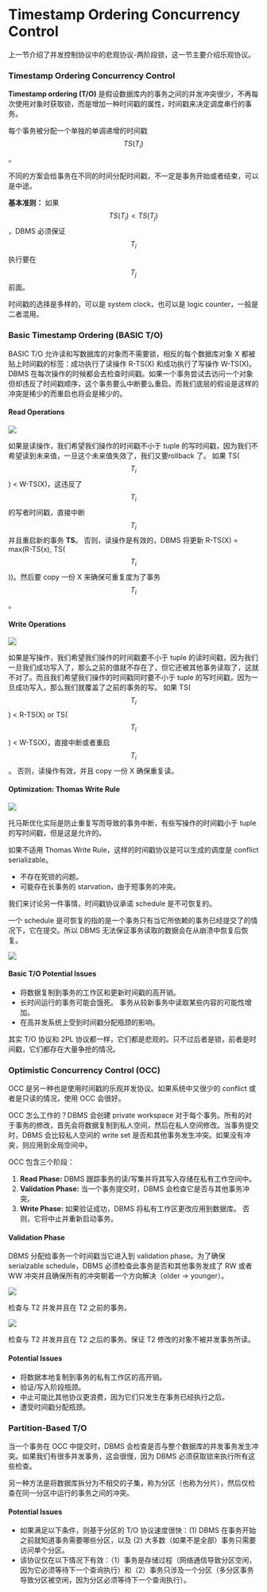 # Timestamp Ordering Concurrency Control

上一节介绍了并发控制协议中的悲观协议-两阶段锁，这一节主要介绍乐观协议。

### Timestamp Ordering Concurrency Control

**Timestamp ordering (T/O)** 是假设数据库内的事务之间的并发冲突很少，不再每次使用对象时获取锁，而是增加一种时间戳的属性，时间戳来决定调度串行的事务。

每个事务被分配一个单独的单调递增的时间戳 $$TS(T_i)$$。

不同的方案会给事务在不同的时间分配时间戳，不一定是事务开始或者结束，可以是中途。

**基本准则：** 如果 $$TS(T_i) < TS(T_j)$$，DBMS 必须保证 $$T_i$$ 执行要在 $$T_j$$ 前面。

时间戳的选择是多样的，可以是 system clock，也可以是 logic counter，一般是二者混用。

### Basic Timestamp Ordering (BASIC T/O)

BASIC T/O 允许读和写数据库的对象而不需要锁，相反的每个数据库对象 X 都被贴上时间戳的标签：成功执行了读操作 R-TS(X) 和成功执行了写操作 W-TS(X)。DBMS 在每次操作的时候都会去检查时间戳。如果一个事务尝试去访问一个对象但却违反了时间戳顺序，这个事务要么中断要么重启。而我们底层的假设是这样的冲突是稀少的而重启也将会是稀少的。

#### Read Operations

![](../.gitbook/assets/basic-reads.png)

如果是读操作，我们希望我们操作的时间戳不小于 tuple 的写时间戳，因为我们不希望读到未来值，一旦这个未来值失效了，我们又要rollback 了。
如果 TS($$T_i$$) < W-TS(X)，这违反了 $$T_i$$ 的写者时间戳，直接中断 $$T_i$$ 并且重启新的事务 **TS**。
否则，读操作是有效的，DBMS 将更新 R-TS(X) = max(R-TS(x), TS($$T_i$$))。然后要 copy 一份 X 来确保可重复度为了事务 $$T_i$$。

#### Write Operations

![](../.gitbook/assets/basic-write.png)

如果是写操作，我们希望我们操作的时间戳要不小于 tuple 的读时间戳，因为我们一旦我们成功写入了，那么之前的值就不存在了，但它还被其他事务读取了，这就不对了。而且我们希望我们操作的时间戳同时要不小于 tuple 的写时间戳，因为一旦成功写入，那么我们就覆盖了之前的事务的写。
如果 TS($$T_i$$) < R-TS(X) or TS($$T_i$$) < W-TS(X)，直接中断或者重启 $$T_i$$。
否则，读操作有效，并且 copy 一份 X 确保重复读。

#### Optimization: Thomas Write Rule

![](../.gitbook/assets/thomas-write-rule.png)

托马斯优化实际是防止重复写而导致的事务中断，有些写操作的时间戳小于 tuple 的写时间戳，但是这是允许的。

如果不适用 Thomas Write Rule，这样的时间戳协议是可以生成的调度是 conflict serializable。
- 不存在死锁的问题。
- 可能存在长事务的 starvation，由于短事务的冲突。

我们来讨论另一件事情，时间戳协议承诺 schedule 是不可恢复的。

一个 schedule 是可恢复的指的是一个事务只有当它所依赖的事务已经提交了的情况下，它在提交。所以 DBMS 无法保证事务读取的数据会在从崩溃中恢复后恢复。

![](../.gitbook/assets/recoverable.png)

#### Basic T/O Potential Issues

- 将数据复制到事务的工作区和更新时间戳的高开销。
- 长时间运行的事务可能会饿死。 事务从较新事务中读取某些内容的可能性增加。
- 在高并发系统上受到时间戳分配瓶颈的影响。

其实 T/O 协议和 2PL 协议都一样，它们都是悲观的。只不过后者是锁，前者是时间戳，它们都存在大量争抢的情况。

### Optimistic Concurrency Control (OCC)

OCC 是另一种也是使用时间戳的乐观并发协议。如果系统中又很少的 conflict 或者是只读的情况，使用 OCC 会很好。

OCC 怎么工作的？DBMS 会创建 private workspace 对于每个事务。所有的对于事务的修改，首先会将数据复制到私人空间，然后在私人空间修改。当事务提交时，DBMS 会比较私人空间的 write set 是否和其他事务发生冲突。如果没有冲突，则应用到全局空间中。

OCC 包含三个阶段：
1. **Read Phase:** DBMS 跟踪事务的读/写集并将其写入存储在私有工作空间中。
2. **Validation Phase:** 当一个事务提交时，DBMS 会检查它是否与其他事务冲突。
3. **Write Phase:** 如果验证成功，DBMS 将私有工作区更改应用到数据库。 否则，它将中止并重新启动事务。

#### Validation Phase

DBMS 分配给事务一个时间戳当它进入到 validation phase。为了确保 serialzable schedule，DBMS 必须检查此事务是否和其他事务发成了 RW 或者 WW 冲突并且确保所有的冲突朝着一个方向解决（older → younger）。


![](../.gitbook/assets/occ-backward-validation.png)

检查与 T2 并发并且在 T2 之前的事务。

![](../.gitbook/assets/occ-forward-validation.png)

检查与 T2 并发并且在 T2 之后的事务。保证 T2 修改的对象不被并发事务所读。

#### Potential Issues

- 将数据本地复制到事务的私有工作区的高开销。
- 验证/写入阶段瓶颈。
- 中止可能比其他协议更浪费，因为它们只发生在事务已经执行之后。
- 遭受时间戳分配瓶颈。

### Partition-Based T/O

当一个事务在 OCC 中提交时，DBMS 会检查是否与整个数据库的并发事务发生冲突。如果我们有很多并发事务，这会很慢，因为 DBMS 必须获取锁来执行所有这些检查。

另一种方法是将数据库拆分为不相交的子集，称为分区（也称为分片），然后仅检查在同一分区中运行的事务之间的冲突。

#### Potential Issues

- 如果满足以下条件，则基于分区的 T/O 协议速度很快：(1) DBMS 在事务开始之前就知道事务需要哪些分区，以及 (2) 大多数（如果不是全部）事务只需要访问单个分区。
- 该协议仅在以下情况下有效：（1）事务是存储过程（网络通信导致分区空闲，因为它必须等待下一个查询执行）和（2）事务只涉及一个分区（多分区事务导致分区被空闲，因为分区必须等待下一个查询执行）。

